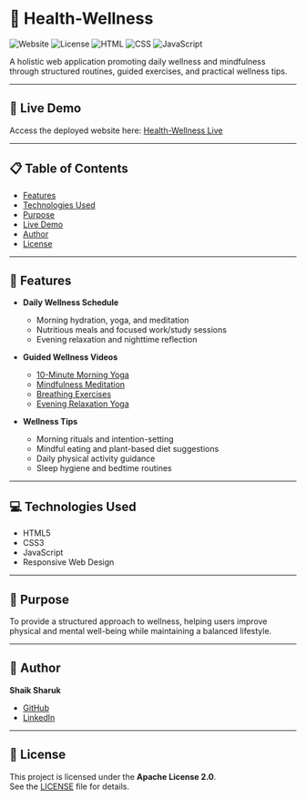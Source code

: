 # 🌿 Health-Wellness

![Website](https://img.shields.io/badge/Website-Live-brightgreen) ![License](https://img.shields.io/badge/License-Apache%202.0-blue) ![HTML](https://img.shields.io/badge/HTML5-orange) ![CSS](https://img.shields.io/badge/CSS3-blue) ![JavaScript](https://img.shields.io/badge/JavaScript-yellow)

A holistic web application promoting daily wellness and mindfulness through structured routines, guided exercises, and practical wellness tips.

---
## 🔗 Live Demo

Access the deployed website here: [Health-Wellness Live](https://shaik-sharuk.github.io/Health-Wellness/)

---

## 📋 Table of Contents

- [Features](#features)  
- [Technologies Used](#technologies-used)  
- [Purpose](#purpose)  
- [Live Demo](#live-demo)  
- [Author](#author)  
- [License](#license)  

---

## 🌟 Features

- **Daily Wellness Schedule**
  - Morning hydration, yoga, and meditation  
  - Nutritious meals and focused work/study sessions  
  - Evening relaxation and nighttime reflection  

- **Guided Wellness Videos**
  - [10-Minute Morning Yoga](https://shaik-sharuk.github.io/Health-Wellness/#morning-yoga)  
  - [Mindfulness Meditation](https://shaik-sharuk.github.io/Health-Wellness/#mindfulness-meditation)  
  - [Breathing Exercises](https://shaik-sharuk.github.io/Health-Wellness/#breathing-techniques)  
  - [Evening Relaxation Yoga](https://shaik-sharuk.github.io/Health-Wellness/#evening-yoga)  

- **Wellness Tips**
  - Morning rituals and intention-setting  
  - Mindful eating and plant-based diet suggestions  
  - Daily physical activity guidance  
  - Sleep hygiene and bedtime routines  

---

## 💻 Technologies Used

- HTML5  
- CSS3  
- JavaScript  
- Responsive Web Design  

---

## 🎯 Purpose

To provide a structured approach to wellness, helping users improve physical and mental well-being while maintaining a balanced lifestyle.

---



## 👤 Author

**Shaik Sharuk**  
- [GitHub](https://github.com/Shaik-sharuk)  
- [LinkedIn](https://www.linkedin.com/in/sharu-shaik-b98659284)  

---

## 📄 License

This project is licensed under the **Apache License 2.0**.  
See the [LICENSE](LICENSE) file for details.
